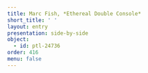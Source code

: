 ```yaml
---
title: Marc Fish, *Ethereal Double Console*
short_title: ' '
layout: entry
presentation: side-by-side
object:
  - id: ptl-24736
order: 416
menu: false
---
```

